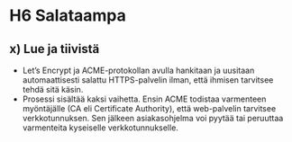 # H6 Salataampa

## x) Lue ja tiivistä

- Let’s Encrypt ja ACME-protokollan avulla hankitaan ja uusitaan automaattisesti salattu HTTPS-palvelin ilman, että ihmisen tarvitsee tehdä sitä käsin.
- Prosessi sisältää kaksi vaihetta. Ensin ACME todistaa varmenteen myöntäjälle (CA eli Certificate Authority), että web-palvelin tarvitsee verkkotunnuksen. Sen jälkeen asiakasohjelma voi pyytää tai peruuttaa varmenteita kyseiselle verkkotunnukselle. 


